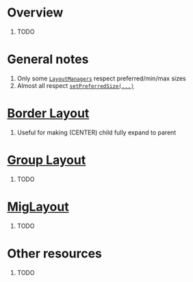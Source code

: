 # Overview
1. TODO


# General notes
1. Only some [`LayoutManagers`](https://docs.oracle.com/en/java/javase/20/docs/api/java.desktop/java/awt/LayoutManager2.html) respect preferred/min/max sizes
1. Almost all respect [`setPreferredSize(...)`](https://docs.oracle.com/en/java/javase/20/docs/api/java.desktop/java/awt/Component.html#setPreferredSize(java.awt.Dimension))


# [Border Layout](https://docs.oracle.com/en/java/javase/20/docs/api/java.desktop/java/awt/BorderLayout.html)
1. Useful for making (CENTER) child fully expand to parent


# [Group Layout](https://docs.oracle.com/en/java/javase/20/docs/api/java.desktop/javax/swing/GroupLayout.html)
1. TODO


# [MigLayout](https://www.miglayout.com/)
1. TODO


# Other resources
1. TODO
